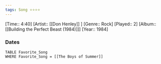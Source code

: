 ```yaml
---
tags: Song ⭐⭐⭐⭐ 
---
```

[Time:: 4:40]
[Artist:: [[Don Henley]] ]
[Genre:: Rock]
[Played:: 2]
[Album:: [[Building the Perfect Beast (1984)]]]
[Year:: 1984]
### Dates
````dataview
TABLE Favorite_Song
WHERE Favorite_Song = [[The Boys of Summer]]
````